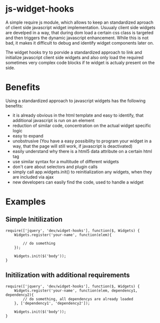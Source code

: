 # js-widget-hooks
A simple require js module, which allows to keep an standardized aproach of client side javascript widget implementation. Usuualy client side widgets are develped in a way, that during dom load a certain css class is targeted and then triggers the dynamic javascript enhancement. While this is not bad, it makes it difficult to debug and identify widget components later on. 

The widget hooks try to porvide a standardized approach to link and initialize javascript client side widgets and also only load the required sometimes very complex code blocks if te widget is actualy present on the side.

# Benefits

Using a standardized approach to javascript widgets has the following benefits:

* it is already obvious in the html template and easy to identify, that additional javascript is run on an element
* reduction of similar code, concentration on the actual widget specific logic
* easy to expand
* unobstrusive (You have a easy possibility to program your widget in a way, that the page will still work, if javascript is deactivated)
* easily understand why there is a html5 data attribute on a certain html tag
* use similar syntax for a multitude of different widgets
* don't care about selectors and plugin calls
* simply call app.widgets.init() to reinitialization any widgets, when they are included via ajax
* new developers can easily find the code, used to handle a widget

# Examples

## Simple Initilization
```
require(['jquery', 'dev/widget-hooks'], function($, Widgets) {
	Widgets.register('your-name', function(elem){
		
		// do something
	});
	
	Widgets.init($('body'));
}
```

## Initilization with additional requirements
```
require(['jquery', 'dev/widget-hooks'], function($, Widgets) {
	Widgets.register('your-name', function(elem, dependency1, dependency2){
		// do something, all dependencys are already loaded
	}, ['dependency1', 'dependency2']);
	
	Widgets.init($('body'));
}
```
 
